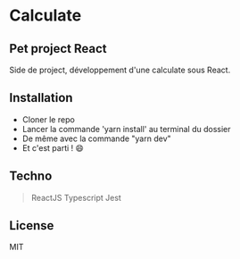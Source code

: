 # Calculate

## Pet project React

Side de project, développement d'une calculate sous React.

## Installation

- Cloner le repo
- Lancer la commande 'yarn install' au terminal du dossier
- De même avec la commande "yarn dev"
- Et c'est parti ! :smile:

## Techno

> ReactJS
> Typescript
> Jest

## License

MIT
